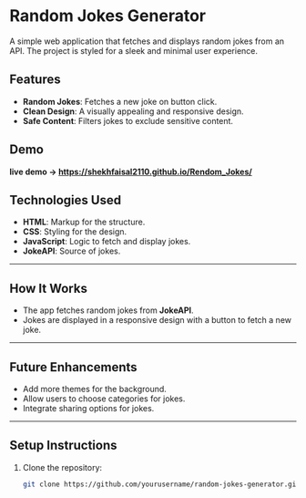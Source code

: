 # Random Jokes Generator

A simple web application that fetches and displays random jokes from an API. The project is styled for a sleek and minimal user experience.

## Features

- **Random Jokes**: Fetches a new joke on button click.
- **Clean Design**: A visually appealing and responsive design.
- **Safe Content**: Filters jokes to exclude sensitive content.

## Demo
**live demo -> https://shekhfaisal2110.github.io/Rendom_Jokes/**

## Technologies Used

- **HTML**: Markup for the structure.
- **CSS**: Styling for the design.
- **JavaScript**: Logic to fetch and display jokes.
- **JokeAPI**: Source of jokes.

---

## How It Works
- The app fetches random jokes from **JokeAPI**.
- Jokes are displayed in a responsive design with a button to fetch a new joke.

---

## Future Enhancements
- Add more themes for the background.
- Allow users to choose categories for jokes.
- Integrate sharing options for jokes.

---

## Setup Instructions

1. Clone the repository:
   ```bash
   git clone https://github.com/yourusername/random-jokes-generator.git
